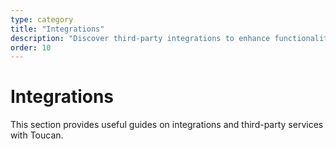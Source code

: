 ```yaml
---
type: category
title: "Integrations"
description: "Discover third-party integrations to enhance functionality and workflows"
order: 10
---
```


# Integrations

This section provides useful guides on integrations and third-party services with Toucan.
